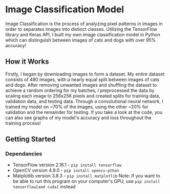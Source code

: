 # Image Classification Model

Image Classification is the process of analyzing pixel patterns in images in order to separates images into distinct classes. Utilizing the TensorFlow library and Keras API, I built my own image classification model in Python which can distinguish between images of cats and dogs with over 95% accuracy! 

## How it Works

Firstly, I began by downloading images to form a dataset. My entire dataset consists of 480 images, with a nearly equal split between images of cats and dogs. After removing unwanted images and shuffling the dataset to achieve a random ordering for my batches, I preprocessed the data by scaling each image to 256x256 pixels and created splits for training data, validation data, and testing data. Through a convolutional neural network, I trained my model on ~70% of the images, using the other ~20% for validation and the remainder for testing. If you take a look at the code, you can also see graphs of my model's accuracy and loss throughout the training process!

## Getting Started

### Dependancies
* TensorFlow version 2.16.1 - `pip install tensorflow`
* OpenCV version 4.9.0 - `pip install opencv-pthon`
* Matplotlib version 3.8.3 - `pip install matplotlib`
Note: If you want to be able to run this program on your computer's GPU,
use `pip install tensorflow[and cuda]` instead
